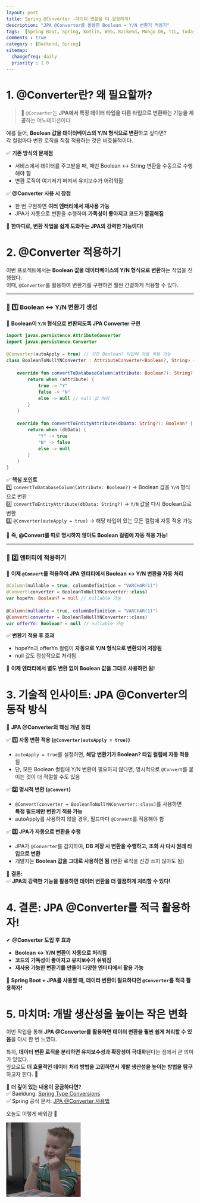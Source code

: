 ```yaml
---
layout: post
title: Spring @Converter -데이터 변환을 더 깔끔하게!
description: "JPA @Converter를 활용한 Boolean ↔ Y/N 변환기 적용기"
tags:  [Spring Boot, Spring, Kotlin, Web, Backend, Mongo DB, TIL, Today I Leaned]
comments : true
category : [Backend, Spring]
sitemap:
  changefreq: daily
  priority : 1.0
---
```


# **1. @Converter란? 왜 필요할까?**  

> 📌 `@Converter`는 **JPA에서 특정 데이터 타입을 다른 타입으로 변환하는 기능을 제공**하는 어노테이션이다.  

예를 들어, **Boolean 값을 데이터베이스의 Y/N 형식으로 변환**하고 싶다면?  
각 컬럼마다 변환 로직을 직접 적용하는 것은 비효율적이다.  

✅ **기존 방식의 문제점**  
- 서비스에서 데이터를 주고받을 때, 매번 Boolean ↔ String 변환을 수동으로 수행해야 함  
- 변환 로직이 여기저기 퍼져서 유지보수가 어려워짐  

✅ **@Converter 사용 시 장점**  
- 한 번 구현하면 **여러 엔터티에서 재사용 가능**  
- JPA가 자동으로 변환을 수행하여 **가독성이 좋아지고 코드가 깔끔해짐**  

📌 **한마디로, 변환 작업을 쉽게 도와주는 JPA의 강력한 기능이다!**  


<div class="space-item-3"></div>



# **2. @Converter 적용하기**  

이번 프로젝트에서는 **Boolean 값을 데이터베이스의 Y/N 형식으로 변환**하는 작업을 진행했다.  
이때, `@Converter`를 활용하여 변환기를 구현하면 훨씬 간결하게 적용할 수 있다.  

---

### **🔹 1️⃣ Boolean ↔ Y/N 변환기 생성**  

📌 **Boolean이 `Y/N` 형식으로 변환되도록 JPA Converter 구현**  

```kotlin
import javax.persistence.AttributeConverter
import javax.persistence.Converter

@Converter(autoApply = true) // 모든 Boolean? 타입에 자동 적용 가능
class BooleanToNullYNConverter : AttributeConverter<Boolean?, String> {

    override fun convertToDatabaseColumn(attribute: Boolean?): String? {
        return when (attribute) {
            true -> "Y"
            false -> "N"
            else -> null // null 값 처리
        }
    }

    override fun convertToEntityAttribute(dbData: String?): Boolean? {
        return when (dbData) {
            "Y" -> true
            "N" -> false
            else -> null
        }
    }
}
```

✅ **핵심 포인트**  
1️⃣ `convertToDatabaseColumn(attribute: Boolean?)` → Boolean 값을 `Y/N` 형식으로 변환  
2️⃣ `convertToEntityAttribute(dbData: String?)` → `Y/N` 값을 다시 Boolean으로 변환  
3️⃣ `@Converter(autoApply = true)` → 해당 타입이 있는 모든 컬럼에 자동 적용 가능  

📌 **즉, @Convert를 따로 명시하지 않아도 Boolean 컬럼에 자동 적용 가능!**  

---

### **🔹 2️⃣ 엔터티에 적용하기**  

📌 **이제 `@Convert`를 적용하여 JPA 엔터티에서 Boolean ↔ Y/N 변환을 자동 처리**  

```kotlin
@Column(nullable = true, columnDefinition = "VARCHAR(1)")
@Convert(converter = BooleanToNullYNConverter::class)
var hopeYn: Boolean? = null // nullable 가능

@Column(nullable = true, columnDefinition = "VARCHAR(1)")
@Convert(converter = BooleanToNullYNConverter::class)
var offerYn: Boolean? = null // nullable 가능
```

✅ **변환기 적용 후 효과**  
- hopeYn과 offerYn 컬럼이 **자동으로 Y/N 형식으로 변환되어 저장됨**  
- null 값도 정상적으로 처리됨  

📌 **이제 엔터티에서 별도 변환 없이 Boolean 값을 그대로 사용하면 됨!**  

<div class="space-item-3"></div>



# **3. 기술적 인사이트: JPA @Converter의 동작 방식**  

🚀 **JPA @Converter의 핵심 개념 정리**  

✅ **1️⃣ 자동 변환 적용 (`@Converter(autoApply = true)`)**  
- `autoApply = true`를 설정하면, **해당 변환기가 Boolean? 타입 컬럼에 자동 적용**됨  
- 단, 모든 Boolean 컬럼에 Y/N 변환이 필요하지 않다면, 명시적으로 `@Convert`를 붙이는 것이 더 적절할 수도 있음  

✅ **2️⃣ 명시적 변환 (`@Convert`)**  
- `@Convert(converter = BooleanToNullYNConverter::class)`를 사용하면  
  **특정 필드에만 변환기 적용 가능**  
- autoApply를 사용하지 않을 경우, 필드마다 `@Convert`를 적용해야 함  

✅ **3️⃣ JPA가 자동으로 변환을 수행**  
- JPA가 `@Converter`를 감지하여, **DB 저장 시 변환을 수행하고, 조회 시 다시 원래 타입으로 변환**  
- 개발자는 **Boolean 값을 그대로 사용하면 됨** (변환 로직을 신경 쓰지 않아도 됨)  

📌 **결론:**  
✅ **JPA의 강력한 기능을 활용하면 데이터 변환을 더 깔끔하게 처리할 수 있다!**  

<div class="space-item-3"></div>



# **4. 결론: JPA @Converter를 적극 활용하자!**  

✔ **@Converter 도입 후 효과**  
- **Boolean ↔ Y/N 변환이 자동으로 처리됨**  
- **코드의 가독성이 좋아지고 유지보수가 쉬워짐**  
- **재사용 가능한 변환기를 만들어 다양한 엔터티에서 활용 가능**  

📌 **Spring Boot + JPA를 사용할 때, 데이터 변환이 필요하다면 `@Converter`를 적극 활용하자!**  

<div class="space-item-3"></div>



# **5. 마치며: 개발 생산성을 높이는 작은 변화**  

이번 작업을 통해 **JPA @Converter를 활용하면 데이터 변환을 훨씬 쉽게 처리할 수 있음**을 다시 한 번 느꼈다.  

특히, **데이터 변환 로직을 분리하면 유지보수성과 확장성이 극대화**된다는 점에서 큰 의미가 있었다.  
앞으로도 **더 효율적인 데이터 처리 방법을 고민하면서 개발 생산성을 높이는 방법을 탐구**하고자 한다. 🚀  

<div class="space-item-3"></div>



📌 **더 깊이 있는 내용이 궁금하다면?**  
✅ Baeldung: [Spring Type Conversions](https://www.baeldung.com/spring-type-conversions)  
✅ Spring 공식 문서: [JPA @Converter 사용법](https://docs.spring.io/spring-data/jpa/docs/current/reference/html/#jpa.entity-persistence)  


오늘도 이렇게 배워감 🤗

![happy-dev](/post/images/hey/happy02.gif)

